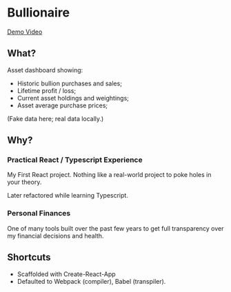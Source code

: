 # Bullionaire

[Demo Video](https://www.dropbox.com/s/xfw9yrhb19cv3k4/bullionaire.mov?dl=0)

## What?

Asset dashboard showing:

-   Historic bullion purchases and sales;
-   Lifetime profit / loss;
-   Current asset holdings and weightings;
-   Asset average purchase prices;

(Fake data here; real data locally.)

## Why?

### Practical React / Typescript Experience

My First React project. Nothing like a real-world project to poke holes in your theory.

Later refactored while learning Typescript.

### Personal Finances

One of many tools built over the past few years to get full transparency over my financial decisions and health.

## Shortcuts

-   Scaffolded with Create-React-App
-   Defaulted to Webpack (compiler), Babel (transpiler).
